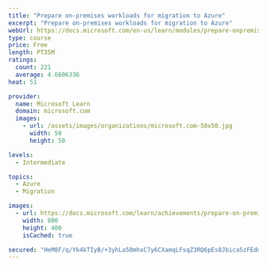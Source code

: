 ```yaml
---
title: "Prepare on-premises workloads for migration to Azure"
excerpt: "Prepare on-premises workloads for migration to Azure"
webUrl: https://docs.microsoft.com/en-us/learn/modules/prepare-onpremises-workloads-migration-azure/
type: course
price: Free
length: PT35M
ratings:
  count: 221
  average: 4.6606336
heat: 51

provider:
  name: Microsoft Learn
  domain: microsoft.com
  images:
    - url: /assets/images/organizations/microsoft.com-50x50.jpg
      width: 50
      height: 50

levels:
  - Intermediate

topics:
  - Azure
  - Migration

images:
  - url: https://docs.microsoft.com/learn/achievements/prepare-on-premises-workloads-for-migration-to-azure-social.png
    width: 800
    height: 400
    isCached: true

secured: "HeM8F/q/Yk4kTIyB/+3yhLa50mhxC7y6CXamqLFsqZ3RQ6pEs8JbicaSzFEdqFnXjzCh09YxZVNB1g8sUdpnw+qrRdTtOh7MPh2RwpZlWWp/s4QDnC6RR0mZVDRuNVpRVGPHbpCWycvezb4R/1RPPnJNN8BkfspZwjnZYtxwLvw1fPWUBFHcTUkvNbZ6cxsOaq/adQdWq1NFCtpyMgiaA90YBJZwSjqnuUXZQHL2hqP8bSqf9lc/+78yG//47Ljr0pDNWt7bEXRlJEUf9C96VyB5KNMqeAqLhTgp24HOLCYWRrMbIt7X3SDiSzxVkebTiEdro6Tn+Cn7sc0b1Lu3SxwPWh1nUBf2u9WlskFA3q0YTYma5KRUil1K252pbZL2N9AcB86WwllwKpEpTg/8n7It+zrSWacw8ihpbRDt+zQ=;gIuvDTJQ3rY1X/gQoexF7w=="
---
```


